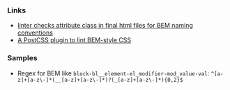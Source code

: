 ### Links

- [linter checks attribute class in final html files for BEM naming conventions](https://github.com/DesTincT/bemlint)
- [A PostCSS plugin to lint BEM-style CSS](https://github.com/postcss/postcss-bem-linter)

### Samples

- Regex for BEM like `block-bl__element-el_modifier-mod_value-val`: `^[a-z]+[a-z\-]*(__[a-z]+[a-z\-]*)?(_[a-z]+[a-z\-]*){0,2}$`
